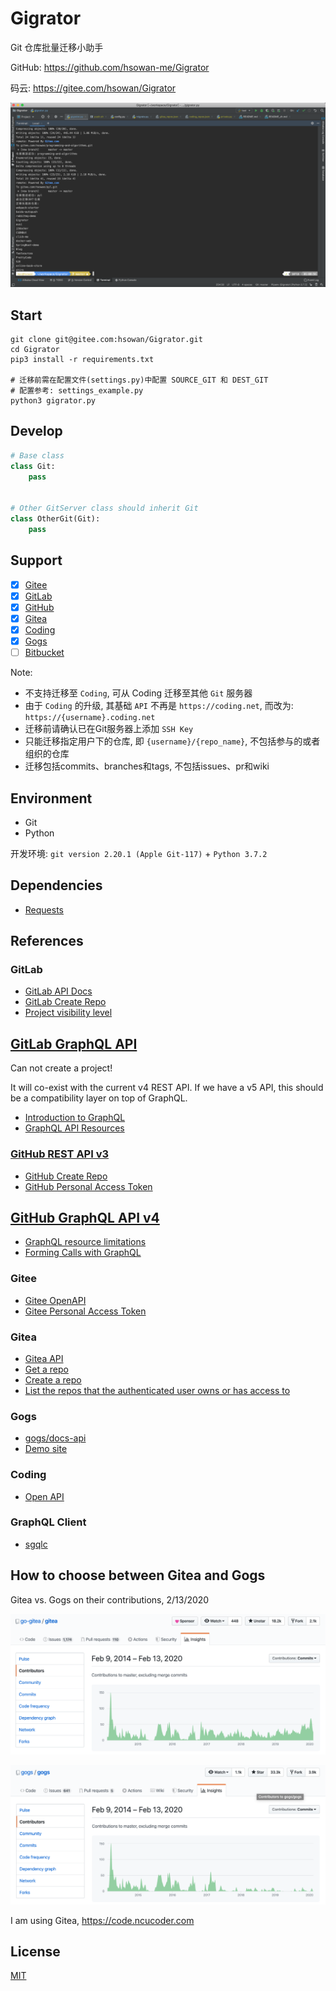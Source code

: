 # Gigrator

Git 仓库批量迁移小助手

GitHub: https://github.com/hsowan-me/Gigrator

码云: https://gitee.com/hsowan/Gigrator

![gigrator.png](images/gigrator.png)

## Start

```shell script
git clone git@gitee.com:hsowan/Gigrator.git
cd Gigrator
pip3 install -r requirements.txt

# 迁移前需在配置文件(settings.py)中配置 SOURCE_GIT 和 DEST_GIT
# 配置参考: settings_example.py
python3 gigrator.py

```

## Develop

```python
# Base class
class Git:
    pass


# Other GitServer class should inherit Git
class OtherGit(Git):
    pass

```

## Support

* [x] [Gitee](https://gitee.com/)
* [x] [GitLab](https://gitlab.com/)
* [x] [GitHub](https://github.com/)
* [x] [Gitea](https://gitea.io/zh-cn/)
* [x] [Coding](https://coding.net/)
* [x] [Gogs](https://gogs.io/)
* [ ] [Bitbucket](https://bitbucket.org/)

Note:
* 不支持迁移至 `Coding`, 可从 Coding 迁移至其他 `Git` 服务器
* 由于 `Coding` 的升级, 其基础 `API` 不再是 `https://coding.net`, 而改为: `https://{username}.coding.net`
* 迁移前请确认已在Git服务器上添加 `SSH Key`
* 只能迁移指定用户下的仓库, 即 `{username}/{repo_name}`, 不包括参与的或者组织的仓库
* 迁移包括commits、branches和tags, 不包括issues、pr和wiki

## Environment

* Git
* Python

开发环境: `git version 2.20.1 (Apple Git-117)` + `Python 3.7.2`

## Dependencies

* [Requests](https://2.python-requests.org/en/master/)

## References

### GitLab

* [GitLab API Docs](https://docs.gitlab.com/ee/api/)
* [GitLab Create Repo](https://docs.gitlab.com/ee/api/projects.html#create-project)
* [Project visibility level](https://docs.gitlab.com/ee/api/projects.html#project-visibility-level)

## [GitLab GraphQL API](https://docs.gitlab.com/ee/api/graphql/)

Can not create a project!

It will co-exist with the current v4 REST API. If we have a v5 API, this should be a compatibility layer on top of GraphQL.

* [Introduction to GraphQL](https://developer.github.com/v4/guides/intro-to-graphql/)
* [GraphQL API Resources](https://docs.gitlab.com/ee/api/graphql/reference/index.html)

### [GitHub REST API v3](https://developer.github.com/v3/)

* [GitHub Create Repo](https://developer.github.com/v3/repos/#create)
* [GitHub Personal Access Token](https://github.com/settings/tokens)

## [GitHub GraphQL API v4](https://developer.github.com/v4/)

* [GraphQL resource limitations](https://developer.github.com/v4/guides/resource-limitations/)
* [Forming Calls with GraphQL](https://developer.github.com/v4/guides/forming-calls/)


### Gitee

* [Gitee OpenAPI](https://gitee.com/api/v5/swagger#/getV5ReposOwnerRepoStargazers?ex=no)
* [Gitee Personal Access Token](https://gitee.com/profile/personal_access_tokens)

### Gitea

* [Gitea API](https://gitea.com/api/v1/swagger)
* [Get a repo](https://gitea.com/api/v1/swagger#/repository/repoGet)
* [Create a repo](https://gitea.com/api/v1/swagger#/repository/createCurrentUserRepo)
* [List the repos that the authenticated user owns or has access to](https://gitea.com/api/v1/swagger#/user/userCurrentListRepos)

### Gogs

* [gogs/docs-api](https://github.com/gogs/docs-api)
* [Demo site](https://try.gogs.io/)

### Coding

* [Open API](https://open.coding.net/open-api/?_ga=2.122224323.99121124.1563808661-1235584671.1544277191)

### GraphQL Client

* [sgqlc](https://github.com/profusion/sgqlc)

## How to choose between Gitea and Gogs

Gitea vs. Gogs on their contributions, 2/13/2020

![](./images/gitea-contributions.png)

![](./images/gogs-contributions.png)

I am using Gitea, https://code.ncucoder.com

## License

[MIT](https://github.com/hsowan/Gigrator/blob/master/LICENSE)

